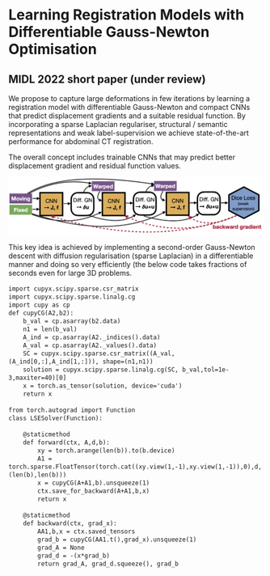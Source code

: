 # Learning Registration Models with Differentiable Gauss-Newton Optimisation
## MIDL 2022 short paper (under review)

We propose to capture large deformations in few iterations by learning a registration model with differentiable Gauss-Newton and compact CNNs that predict displacement gradients and a suitable residual function. By incorporating a sparse Laplacian regulariser, structural / semantic representations and weak label-supervision we achieve state-of-the-art performance for abdominal CT registration.


 The overall concept includes trainable CNNs that may predict better displacement gradient and residual function values.
 
 ![Concept Figure](https://github.com/mattiaspaul/LearnGN/raw/main/midl2022_shortpaper_concept.png)
 
This key idea is achieved by implementing a second-order Gauss-Newton descent with diffusion regularisation (sparse Laplacian) in a differentiable manner and doing so very efficiently (the below code takes fractions of seconds even for large 3D problems.
```
import cupyx.scipy.sparse.csr_matrix
import cupyx.scipy.sparse.linalg.cg
import cupy as cp
def cupyCG(A2,b2):
    b_val = cp.asarray(b2.data)
    n1 = len(b_val)
    A_ind = cp.asarray(A2._indices().data)
    A_val = cp.asarray(A2._values().data)
    SC = cupyx.scipy.sparse.csr_matrix((A_val,(A_ind[0,:],A_ind[1,:])), shape=(n1,n1))
    solution = cupyx.scipy.sparse.linalg.cg(SC, b_val,tol=1e-3,maxiter=40)[0]
    x = torch.as_tensor(solution, device='cuda')
    return x

from torch.autograd import Function
class LSESolver(Function):

    @staticmethod
    def forward(ctx, A,d,b):
        xy = torch.arange(len(b)).to(b.device)
        A1 = torch.sparse.FloatTensor(torch.cat((xy.view(1,-1),xy.view(1,-1)),0),d,(len(b),len(b)))
        x = cupyCG(A+A1,b).unsqueeze(1)
        ctx.save_for_backward(A+A1,b,x)
        return x

    @staticmethod
    def backward(ctx, grad_x):
        AA1,b,x = ctx.saved_tensors
        grad_b = cupyCG(AA1.t(),grad_x).unsqueeze(1)
        grad_A = None
        grad_d = -(x*grad_b)
        return grad_A, grad_d.squeeze(), grad_b
 ```
 
